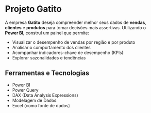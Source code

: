 # Projeto Gatito

A empresa **Gatito** deseja compreender melhor seus dados de **vendas**, **clientes** e **produtos** para tomar decisões mais assertivas. Utilizando o **Power BI**, construí um painel que permite:

- Visualizar o desempenho de vendas por região e por produto  
- Analisar o comportamento dos clientes  
- Acompanhar indicadores-chave de desempenho (KPIs)  
- Explorar sazonalidades e tendências  

## Ferramentas e Tecnologias

- Power BI  
- Power Query  
- DAX (Data Analysis Expressions)  
- Modelagem de Dados  
- Excel (como fonte de dados)  
